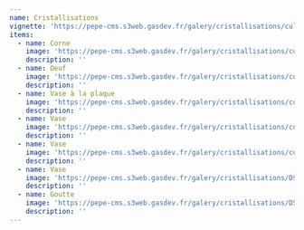 ```yaml
---
name: Cristallisations
vignette: 'https://pepe-cms.s3web.gasdev.fr/galery/cristallisations/culis_poterie_3788_fd388c51c4.webp'
items:
  - name: Corne
    image: 'https://pepe-cms.s3web.gasdev.fr/galery/cristallisations/culis_poterie_3810_f1b27762e0.webp'
    description: ''
  - name: Oeuf
    image: 'https://pepe-cms.s3web.gasdev.fr/galery/cristallisations/culis_poterie_3819_87b1d05868.webp'
    description: ''
  - name: Vase à la plaque
    image: 'https://pepe-cms.s3web.gasdev.fr/galery/cristallisations/culis_poterie_3806_dd2555520a.webp'
    description: ''
  - name: Vase
    image: 'https://pepe-cms.s3web.gasdev.fr/galery/cristallisations/culis_poterie_3825_be5e624227.webp'
    description: ''
  - name: Vase
    image: 'https://pepe-cms.s3web.gasdev.fr/galery/cristallisations/culis_poterie_3788_fd388c51c4.webp'
    description: ''
  - name: Vase
    image: 'https://pepe-cms.s3web.gasdev.fr/galery/cristallisations/DSC_1614_d6b525bf1f.webp'
    description: ''
  - name: Goutte
    image: 'https://pepe-cms.s3web.gasdev.fr/galery/cristallisations/DSC_1630_eb0d25cb86.webp'
    description: ''
---
```


